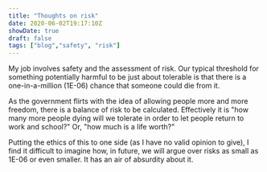 ```yaml
---
title: "Thoughts on risk"
date: 2020-06-02T19:17:10Z
showDate: true
draft: false
tags: ["blog","safety", "risk"]
---
```


My job involves safety and the assessment of risk. Our typical threshold for something potentially harmful to be just about tolerable is that there is a one-in-a-million (1E-06) chance that someone could die from it.

As the government flirts with the idea of allowing people more and more freedom, there is a balance of risk to be calculated. Effectively it is "how many more people dying will we tolerate in order to let people return to work and school?" Or, "how much is a life worth?"

Putting the ethics of this to one side (as I have no valid opinion to give), I find it difficult to imagine how, in future, we will argue over risks as small as 1E-06 or even smaller. It has an air of absurdity about it.

